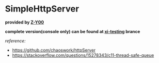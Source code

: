 # SimpleHttpServer
**provided by [Z-Y00](https://github.com/Z-Y00)**

**complete version(console only) can be found at [xi-testing](https://github.com/xiyoyoyohades/SimpleHttpServer/tree/xi-testing) brance**

_reference:_
- https://github.com/chaoswork/httpServer
- https://stackoverflow.com/questions/15278343/c11-thread-safe-queue
